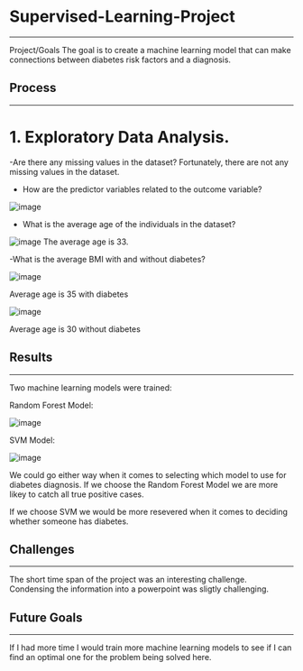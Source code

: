 # Supervised-Learning-Project
---

Project/Goals
The goal is to create a machine learning model that can make connections between diabetes risk factors and a diagnosis.

## Process

---
# 1. Exploratory Data Analysis.

-Are there any missing values in the dataset?
Fortunately, there are not any missing values in the dataset.

- How are the predictor variables related to the outcome variable?

![image](https://github.com/Christopher-DSA/Supervised-Learning-Project/assets/132075292/cd5f4f1c-72c3-4212-8110-f6026ac1ef67)

- What is the average age of the individuals in the dataset?

![image](https://github.com/Christopher-DSA/Supervised-Learning-Project/assets/132075292/42033764-7052-489d-9e7b-ebf6df38957d)
The average age is 33.

-What is the average BMI with and without diabetes?

![image](https://github.com/Christopher-DSA/Supervised-Learning-Project/assets/132075292/dbe87982-daae-4ebc-8ead-482f5dad1ec7)

Average age is 35 with diabetes

![image](https://github.com/Christopher-DSA/Supervised-Learning-Project/assets/132075292/cab171c2-32ae-4597-abcb-b9b13dc244fe)

Average age is 30 without diabetes

## Results

---
Two machine learning models were trained:

Random Forest Model: 

![image](https://github.com/Christopher-DSA/Supervised-Learning-Project/assets/132075292/5ba2c3de-f593-4e6e-bd8f-a15ae6f4062b)

SVM Model: 

![image](https://github.com/Christopher-DSA/Supervised-Learning-Project/assets/132075292/4aa3c414-527e-4f67-a648-5e2ff64b94ba)

We could go either way when it comes to selecting which model to use for diabetes diagnosis.
If we choose the Random Forest Model we are more likey to catch all true positive cases.

If we choose SVM we would be more resevered when it comes to deciding whether someone has diabetes.


## Challenges

---
The short time span of the project was an interesting challenge.
Condensing the information into a powerpoint was sligtly challenging.

## Future Goals

---
If I had more time I would train more machine learning models to see if I can find an optimal one for the problem being solved here.
